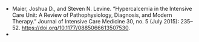 - Maier, Joshua D., and Steven N. Levine. “Hypercalcemia in the Intensive Care Unit: A Review of Pathophysiology, Diagnosis, and Modern Therapy.” Journal of Intensive Care Medicine 30, no. 5 (July 2015): 235–52. https://doi.org/10.1177/0885066613507530.
- 